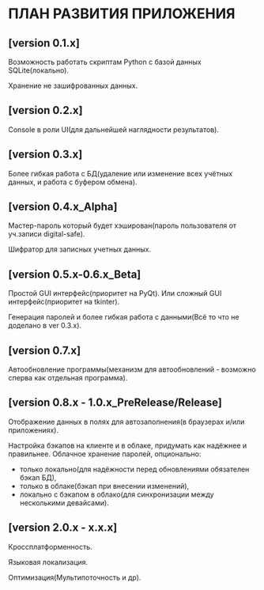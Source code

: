 # ПЛАН РАЗВИТИЯ ПРИЛОЖЕНИЯ

## [version 0.1.x]

Возможность работать скриптам Python с базой данных SQLite(локально).

Хранение не зашифрованных данных.

## [version 0.2.x]

Console в роли UI(для дальнейшей наглядности результатов).

## [version 0.3.x]

Более гибкая работа с БД(удаление или изменение всех учётных данных, и работа с буфером обмена).

## [version 0.4.x_Alpha]

Мастер-пароль который будет хэширован(пароль пользователя от уч.записи digital-safe).

Шифратор для записных учетных данных.

## [version 0.5.x-0.6.x_Beta]

Простой GUI интерфейс(приоритет на PyQt). Или сложный GUI интерфейс(приоритет на tkinter).

Генерация паролей и более гибкая работа с данными(Всё то что не доделано в ver 0.3.x).

## [version 0.7.x]

Автообновление программы(механизм для автообновлений - возможно сперва как отдельная программа).

## [version 0.8.x - 1.0.x_PreRelease/Release]

Отображение данных в полях для автозаполнения(в браузерах и/или приложениях).

Настройка бэкапов на клиенте и в облаке, придумать как надёжнее и правильнее.
Облачное хранение паролей,
опционально:

- только локально(для надёжности перед обновлениями обязателен бэкап БД),
- только в облаке(бэкап при внесении изменений),
- локально с бэкапом в облако(для синхронизации между несколькими девайсами).

## [version 2.0.x - x.x.x]

Кроссплатформенность.

Языковая локализация.

Оптимизация(Мультипоточность и др).
